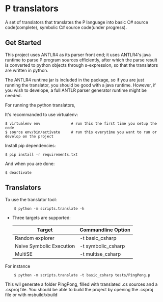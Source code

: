 # P translators

A set of translators that translates the P language into basic C# source code(complete), symbolic C# source code(under progress). 

## Get Started

This project uses ANTLR4 as its parser front end; it uses ANTLR4's java runtime to parse P program sources efficiently, after which the parse result is converted to python objects through s-expression, so that the translators are written in python.

The ANTLR4 runtime jar is included in the package, so if you are just running the translator, you should be good with a java runtime. However, if you wish to develope, a full ANTLR parser generator runtime might be needed. 

For running the python translators, 

It's recommanded to use virtualenv:
    
    $ virtualenv env              # run this the first time you setup the code 
    $ source env/bin/activate     # run this everytime you want to run or develop on the project
    
Install pip dependencies:

    $ pip install -r requirements.txt

And when you are done:

    $ deactivate

## Translators

To use the translator tool:

```
    $ python -m scripts.translate -h
```

* Three targets are supported:

    | Target                   | Commandline Option |
    |--------------------------|--------------------|
    | Random explorer          | -t basic_csharp    |
    | Naive Symbolic Execution | -t symbolic_csharp |
    | MultiSE                  | -t multise_csharp  |

For instance

```
    $ python -m scripts.translate -t basic_csharp tests/PingPong.p
```

This wil generate a folder PingPong, filled with translated .cs sources and a .csproj file. You should be able to build the project by opening the .csproj file or with msbuild/xbuild


